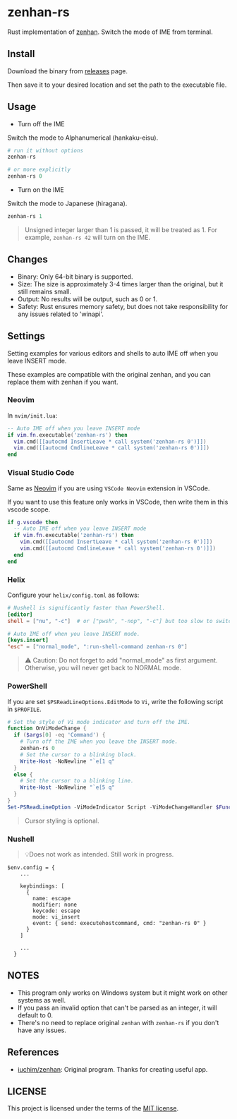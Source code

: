 # zenhan-rs

Rust implementation of [zenhan](https://github.com/iuchim/zenhan). Switch the mode of IME from terminal.

## Install

Download the binary from [releases](https://github.com/demerara151/zenhan-rs/releases) page.

Then save it to your desired location and set the path to the executable file.

## Usage

- Turn off the IME

Switch the mode to Alphanumerical (hankaku-eisu).

```powershell
# run it without options
zenhan-rs

# or more explicitly
zenhan-rs 0
```

- Turn on the IME

Switch the mode to Japanese (hiragana).

```powershell
zenhan-rs 1
```

> Unsigned integer larger than 1 is passed, it will be treated as 1. For example, `zenhan-rs 42` will turn on the IME.

## Changes

- Binary: Only 64-bit binary is supported.
- Size: The size is approximately 3-4 times larger than the original, but it still remains small.
- Output: No results will be output, such as 0 or 1.
- Safety: Rust ensures memory safety, but does not take responsibility for any issues related to 'winapi'.

## Settings

Setting examples for various editors and shells to auto IME off when you leave INSERT mode.

These examples are compatible with the original zenhan, and you can replace them with zenhan if you want.

### Neovim

In `nvim/init.lua`:

```lua
-- Auto IME off when you leave INSERT mode
if vim.fn.executable('zenhan-rs') then
  vim.cmd([[autocmd InsertLeave * call system('zenhan-rs 0')]])
  vim.cmd([[autocmd CmdlineLeave * call system('zenhan-rs 0')]])
end
```

### Visual Studio Code

Same as [Neovim](###Neovim) if you are using `VSCode Neovim` extension in VSCode.

If you want to use this feature only works in VSCode, then write them in this vscode scope.

```lua
if g.vscode then
  -- Auto IME off when you leave INSERT mode
  if vim.fn.executable('zenhan-rs') then
    vim.cmd([[autocmd InsertLeave * call system('zenhan-rs 0')]])
    vim.cmd([[autocmd CmdlineLeave * call system('zenhan-rs 0')]])
  end
end
```

### Helix

Configure your `helix/config.toml` as follows:

```toml
# Nushell is significantly faster than PowerShell.
[editor]
shell = ["nu", "-c"]  # or ["pwsh", "-nop", "-c"] but too slow to switch the mode

# Auto IME off when you leave INSERT mode.
[keys.insert]
"esc" = ["normal_mode", ":run-shell-command zenhan-rs 0"]
```

> ⚠️ Caution: Do not forget to add "normal_mode" as first argument. Otherwise, you will never get back to NORMAL mode.

### PowerShell

If you are set `$PSReadLineOptions.EditMode` to `Vi`, write the following script in `$PROFILE`.

```PowerShell
# Set the style of Vi mode indicator and turn off the IME.
function OnViModeChange {
  if ($args[0] -eq 'Command') {
    # Turn off the IME when you leave the INSERT mode.
    zenhan-rs 0
    # Set the cursor to a blinking block.
    Write-Host -NoNewline "`e[1 q"
  }
  else {
    # Set the cursor to a blinking line.
    Write-Host -NoNewline "`e[5 q"
  }
}
Set-PSReadLineOption -ViModeIndicator Script -ViModeChangeHandler $Function:OnViModeChange
```

> Cursor styling is optional.

### Nushell

> 💡Does not work as intended. Still work in progress.

```nu
$env.config = {
    ...

    keybindings: [
      {
        name: escape
        modifier: none
        keycode: escape
        mode: vi_insert
        event: { send: executehostcommand, cmd: "zenhan-rs 0" }
      }
    ]

    ...
  }
```

## NOTES

- This program only works on Windows system but it might work on other systems as well.
- If you pass an invalid option that can't be parsed as an integer, it will default to 0.
- There's no need to replace original `zenhan` with `zenhan-rs` if you don't have any issues.

## References

- [iuchim/zenhan](https://github.com/iuchim/zenhan): Original program. Thanks for creating useful app.

## LICENSE

This project is licensed under the terms of the [MIT license](./LICENSE).
